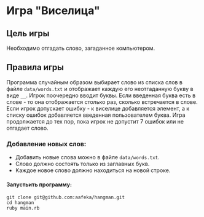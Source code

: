 ﻿# Игра "Виселица"

## Цель игры 
Необходимо отгадать слово, загаданное компьютером.
## Правила игры
Программа случайным образом выбирает слово из списка слов в файле `data/words.txt` и отображает каждую его неотгаданную букву в виде `__`.
Игрок поочередно вводит буквы.
Если введенная буква есть в слове - то она отображается столько раз, сколько встречается в слове.
Если игрок допускает ошибку - к виселице добавляется элемент, а к списку ошибок добавляется введенная пользователем буква.
Игра продолжается до тех пор, пока игрок не допустит 7 ошибок или не отгадает слово.
### Добавление новых слов:
* Добавить новые слова можно в файле `data/words.txt`.
* Слово должно состоять только из заглавных букв.
* Каждое новое слово должно находиться на новой строке.

#### Запустьить программу:

```bigquery
git clone git@github.com:aafeka/hangman.git
cd hangman
ruby main.rb
```